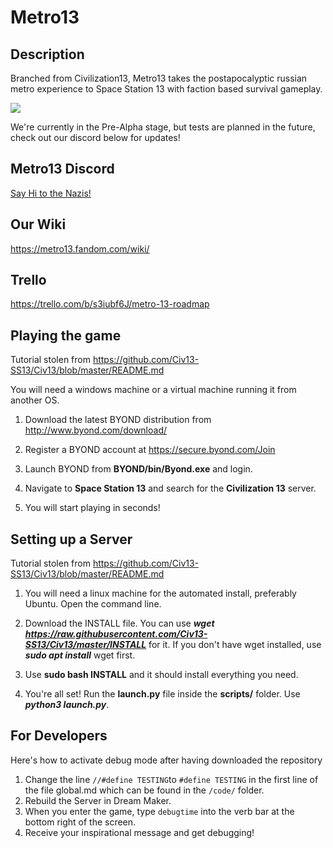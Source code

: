 # Metro13

## Description

Branched from Civilization13, Metro13 takes the postapocalyptic russian metro experience to Space Station 13 with faction based survival gameplay.

<kbd>
 <img src="https://i.imgur.com/LMYske3.png">
</kbd>

We're currently in the Pre-Alpha stage, but tests are planned in the future, check out our discord below for updates!

## Metro13 Discord
[Say Hi to the Nazis!](https://discord.gg/hBEtg4x)


## Our Wiki
https://metro13.fandom.com/wiki/


## Trello
https://trello.com/b/s3iubf6J/metro-13-roadmap


## Playing the game
Tutorial stolen from https://github.com/Civ13-SS13/Civ13/blob/master/README.md

You will need a windows machine or a virtual machine running it from another OS.

1. Download the latest BYOND distribution from http://www.byond.com/download/

2. Register a BYOND account at https://secure.byond.com/Join

3. Launch BYOND from **BYOND/bin/Byond.exe** and login.

4. Navigate to **Space Station 13** and search for the **Civilization 13** server.

5. You will start playing in seconds!


## Setting up a Server
Tutorial stolen from https://github.com/Civ13-SS13/Civ13/blob/master/README.md

1. You will need a linux machine for the automated install, preferably Ubuntu. Open the command line.
 
 2. Download the INSTALL file. You can use ***wget https://raw.githubusercontent.com/Civ13-SS13/Civ13/master/INSTALL*** for it. If you don't have wget installed, use ***sudo apt install*** wget first.
 
 3. Use **sudo bash INSTALL** and it should install everything you need.
 
 7. You're all set! Run the **launch.py** file inside the **scripts/** folder. Use ***python3 launch.py***.
 
 
 ## For Developers
 Here's how to activate debug mode after having downloaded the repository
 1. Change the line ``//#define TESTING``to ``#define TESTING`` in the first line of the file global.md which can be found in the ``/code/`` folder.
2. Rebuild the Server in Dream Maker.
3. When you enter the game, type ``debugtime`` into the verb bar at the bottom right of the screen.
4. Receive your inspirational message and get debugging!
